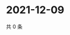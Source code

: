 # 2021-12-09

共 0 条

<!-- BEGIN WEIBO -->
<!-- 最后更新时间 Thu Dec 09 2021 16:14:23 GMT+0800 (China Standard Time) -->

<!-- END WEIBO -->
